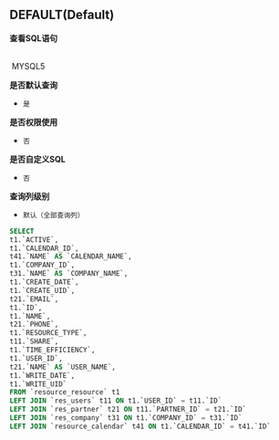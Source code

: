 ## DEFAULT(Default) <!-- {docsify-ignore-all} -->



<p class="panel-title"><b>查看SQL语句</b></p>
<br>

<el-row>
&nbsp;<el-tag @click="MYSQL5 = true">MYSQL5</el-tag>
</el-row>

<br>
<p class="panel-title"><b>是否默认查询</b></p>

* `是`

<p class="panel-title"><b>是否权限使用</b></p>

* `否`

<p class="panel-title"><b>是否自定义SQL</b></p>

* `否`

<p class="panel-title"><b>查询列级别</b></p>

* `默认（全部查询列）`






<el-dialog v-model="MYSQL5" title="MYSQL5">

```sql
SELECT
t1.`ACTIVE`,
t1.`CALENDAR_ID`,
t41.`NAME` AS `CALENDAR_NAME`,
t1.`COMPANY_ID`,
t31.`NAME` AS `COMPANY_NAME`,
t1.`CREATE_DATE`,
t1.`CREATE_UID`,
t21.`EMAIL`,
t1.`ID`,
t1.`NAME`,
t21.`PHONE`,
t1.`RESOURCE_TYPE`,
t11.`SHARE`,
t1.`TIME_EFFICIENCY`,
t1.`USER_ID`,
t21.`NAME` AS `USER_NAME`,
t1.`WRITE_DATE`,
t1.`WRITE_UID`
FROM `resource_resource` t1 
LEFT JOIN `res_users` t11 ON t1.`USER_ID` = t11.`ID` 
LEFT JOIN `res_partner` t21 ON t11.`PARTNER_ID` = t21.`ID` 
LEFT JOIN `res_company` t31 ON t1.`COMPANY_ID` = t31.`ID` 
LEFT JOIN `resource_calendar` t41 ON t1.`CALENDAR_ID` = t41.`ID` 


```

</el-dialog>

<script>
 const { createApp } = Vue
  createApp({
    data() {
      return {
                MYSQL5 : false
        
      }
    },
    methods: {
    }
  }).use(ElementPlus).mount('#app')
</script>